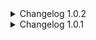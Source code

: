 <details>
<summary>Changelog 1.0.2</summary>

- Updated to Patch 16.
- Added Cyber Grind exit option.
- Added Sandbox exit option.
- Added Main Menu exit option.
- Added option to close game on level exit.
</details>

<details>
<summary>Changelog 1.0.1</summary>

- Updated to Patch 15.
</details>
